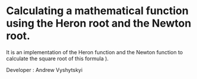 # Calculating a mathematical function using the Heron root and the Newton root.

It is an implementation of the Heron function and the Newton function to calculate the square root of this formula ).

Developer : Andrew Vyshytskyi